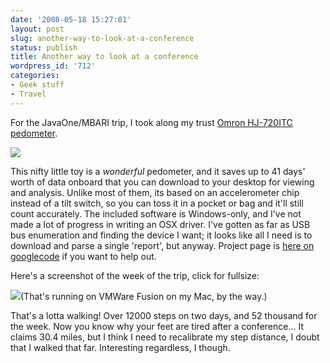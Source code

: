 ```yaml
---
date: '2008-05-18 15:27:01'
layout: post
slug: another-way-to-look-at-a-conference
status: publish
title: Another way to look at a conference
wordpress_id: '712'
categories:
- Geek stuff
- Travel
---
```


For the JavaOne/MBARI trip, I took along my trust [Omron HJ-720ITC pedometer](http://www.amazon.com/Omron-HJ-720ITC-Pedometer-Advanced-Management/dp/B000MN92WM/ref=pd_bbs_2?ie=UTF8&s=hpc&qid=1211152637&sr=8-2).

[![](http://fnord.phfactor.net/wp-content/uploads/2008/05/omron-pedometer.jpg)](http://fnord.phfactor.net/wp-content/uploads/2008/05/omron-pedometer.jpg)

This nifty little toy is a _wonderful_ pedometer, and it saves up to 41 days' worth of data onboard that you can download to your desktop for viewing and analysis. Unlike most of them, its based on an accelerometer chip instead of a tilt switch, so you can toss it in a pocket or bag and it'll still count accurately. The included software is Windows-only, and I've not made a lot of progress in writing an OSX driver. I've gotten as far as USB bus enumeration and finding the device I want; it looks like all I need is to download and parse a single 'report', but anyway. Project page is [here on googlecode](http://code.google.com/p/omron-osx-driver/) if you want to help out.

Here's a screenshot of the week of the trip, click for fullsize:

[![](http://fnord.phfactor.net/wp-content/uploads/2008/05/javaone-steps-449x334.jpg)](http://fnord.phfactor.net/wp-content/uploads/2008/05/javaone-steps.jpg)(That's running on VMWare Fusion on my Mac, by the way.)

That's a lotta walking! Over 12000 steps on two days, and 52 thousand for the week. Now you know why your feet are tired after a conference... It claims 30.4 miles, but I think I need to recalibrate my step distance, I doubt that I walked that far. Interesting regardless, I though.
